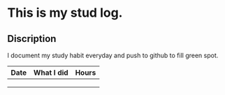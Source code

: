 # This is my stud log.

## Discription 
I document my study habit everyday and push to github to fill green spot.

| Date | What I did | Hours |
|------|------------|-------|
|      |            |       |
|      |            |       |
|      |            |       |